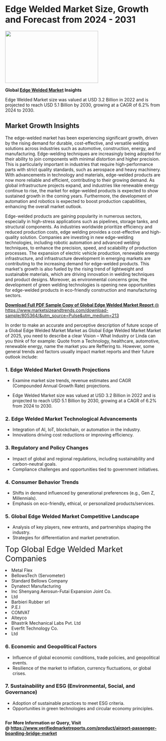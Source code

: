 <H1>Edge Welded Market Size, Growth and Forecast from 2024 - 2031</H1><img class="aligncenter size-medium wp-image-584254" src="https://thirdeyenews.in/wp-content/uploads/2024/09/Global-Market-Research-300x168.jpeg" alt="" width="300" height="168" /><p><strong>Global&nbsp;<a href="https://www.marketsizeandtrends.com/download-sample/805364/&amp;utm_source=Pulse&amp;utm_medium=213">Edge Welded Market</a> Insights</strong></p><p>Edge Welded Market size was valued at USD 3.2 Billion in 2022 and is projected to reach USD 5.1 Billion by 2030, growing at a CAGR of 6.2% from 2024 to 2030.</p><p><h2>Market Growth Insights</h2> <p>The edge-welded market has been experiencing significant growth, driven by the rising demand for durable, cost-effective, and versatile welding solutions across industries such as automotive, construction, energy, and manufacturing. Edge-welding techniques are increasingly being adopted for their ability to join components with minimal distortion and higher precision. This is particularly important in industries that require high-performance parts with strict quality standards, such as aerospace and heavy machinery. With advancements in technology and materials, edge-welded products are now more reliable and efficient, contributing to their growing demand. As global infrastructure projects expand, and industries like renewable energy continue to rise, the market for edge-welded products is expected to show sustained growth in the coming years. Furthermore, the development of automation and robotics is expected to boost production capabilities, enhancing the overall market outlook.</p> <p><a href="#"></a></p> <p>Edge-welded products are gaining popularity in numerous sectors, especially in high-stress applications such as pipelines, storage tanks, and structural components. As industries worldwide prioritize efficiency and reduced production costs, edge welding provides a cost-effective and high-quality solution. Companies are investing in new edge-welding technologies, including robotic automation and advanced welding techniques, to enhance the precision, speed, and scalability of production processes. The expansion of electric vehicle production, renewable energy infrastructure, and infrastructure development in emerging markets are contributing to the increasing demand for edge-welded products. This market's growth is also fueled by the rising trend of lightweight and sustainable materials, which are driving innovation in welding techniques and product designs. Moreover, as environmental concerns grow, the development of green welding technologies is opening new opportunities for edge-welded products in eco-friendly construction and manufacturing sectors.</p> <p><a href="#"></p><p><span class=""><strong>Download Full PDF Sample Copy of Global Edge Welded Market Report</strong> @ <a href="https://www.marketsizeandtrends.com/download-sample/805364/&amp;utm_source=Pulse&amp;utm_medium=213" target="_blank">https://www.marketsizeandtrends.com/download-sample/805364/&amp;utm_source=Pulse&amp;utm_medium=213</a></span></p><p>In order to make an accurate and perceptive description of future scope of a Global&nbsp;Edge Welded Market Market as Global&nbsp;Edge Welded Market Market of 2025, you need to describe a clear Vision &ndash; What Industry or Linda can you think of for example: Quote from a Technology, healthcare, automotive, renewable energy, name the market you are Reffering to. However, some general trends and factors usually impact market reports and their future outlook include:</p><h3>1.&nbsp;<strong>Edge Welded Market Growth Projections</strong></h3><ul><li>Examine market size trends, revenue estimates and CAGR (Compounded Annual Growth Rate) projections.</li><li><p>Edge Welded Market size was valued at USD 3.2 Billion in 2022 and is projected to reach USD 5.1 Billion by 2030, growing at a CAGR of 6.2% from 2024 to 2030.</p></li></ul><h3>2.&nbsp;<strong>Edge Welded Market Technological Advancements</strong></h3><ul><li>Integration of AI, IoT, blockchain, or automation in the industry.</li><li>Innovations driving cost reductions or improving efficiency.</li></ul><h3>3.&nbsp;<strong>Regulatory and Policy Changes</strong></h3><ul><li>Impact of global and regional regulations, including sustainability and carbon-neutral goals.</li><li>Compliance challenges and opportunities tied to government initiatives.</li></ul><h3>4.&nbsp;<strong>Consumer Behavior Trends</strong></h3><ul><li>Shifts in demand influenced by generational preferences (e.g., Gen Z, Millennials).</li><li>Emphasis on eco-friendly, ethical, or personalized products/services.</li></ul><h3>5.&nbsp;<strong>Global Edge Welded Market Competitive Landscape</strong></h3><ul><li>Analysis of key players, new entrants, and partnerships shaping the industry.</li><li>Strategies for differentiation and market penetration.</li></ul><p data-pm-slice="1 1 []"><span style="color: inherit; font-family: inherit; font-size: 25px;">Top Global Edge Welded Market Companies</span></p><div class="" data-test-id=""><p><li>Metal Flex</li><li> BellowsTech (Servometer)</li><li> Standard Bellows Company</li><li> Dynatect Manufacturing</li><li> Inc Shenyang Aerosun-Futai Expansion Joint Co.</li><li> Ltd</li><li> Barbieri Rubber srl</li><li> P.E.I</li><li> COMVAT</li><li> Alteyco</li><li> Bhastrik Mechanical Labs Pvt. Ltd</li><li> Everfit Technology Co.</li><li> Ltd</li></p></div><h3>6.&nbsp;<strong>Economic and Geopolitical Factors</strong></h3><ul><li>Influence of global economic conditions, trade policies, and geopolitical events.</li><li>Resilience of the market to inflation, currency fluctuations, or global crises.</li></ul><h3>7.&nbsp;<strong>Sustainability and ESG (Environmental, Social, and Governance)</strong></h3><ul><li>Adoption of sustainable practices to meet ESG criteria.</li><li>Opportunities in green technologies and circular economy principles.</li></ul><h2><strong style="font-size: 14px;">For More Information or Query, Visit @&nbsp;</strong><a style="background-color: #ffffff; font-size: 14px;" href="https://www.marketsizeandtrends.com/report/edge-welded-market/" target="_blank">https://www.verifiedmarketreports.com/product/airport-passenger-boarding-bridge-market</a></h2>
